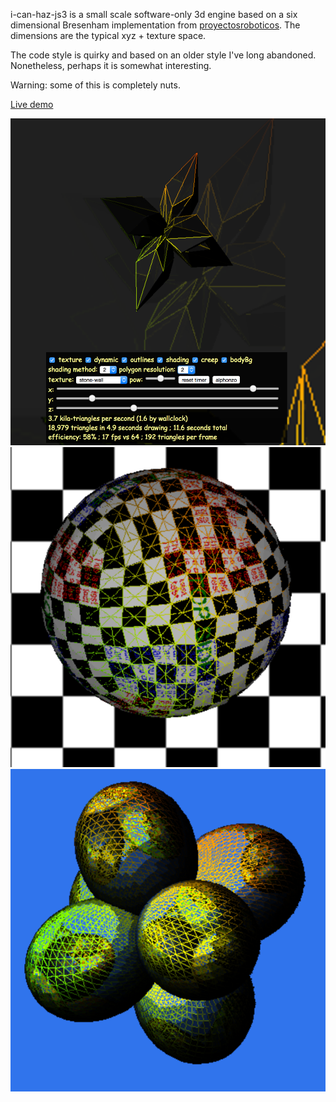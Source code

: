 i-can-haz-js3 is a small scale software-only 3d engine
based on a six dimensional Bresenham implementation from
[proyectosroboticos](https://sites.google.com/site/proyectosroboticos/bresenham/bresenham-6d).
The dimensions are the typical xyz + texture space.

The code style is quirky and based on an older style I've long abandoned.
Nonetheless, perhaps it is somewhat interesting.

Warning: some of this is completely nuts.

[Live demo](https://luckybit4755.github.io/i-can-haz-js3/)

![image](images/EIVufW0.png)
![image](images/jL6o0AE.png)
![image](images/Uk7VzEN.png)
